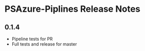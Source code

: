 # PSAzure-Piplines Release Notes

## 0.1.4

- Pipeline tests for PR
- Full tests and release for master